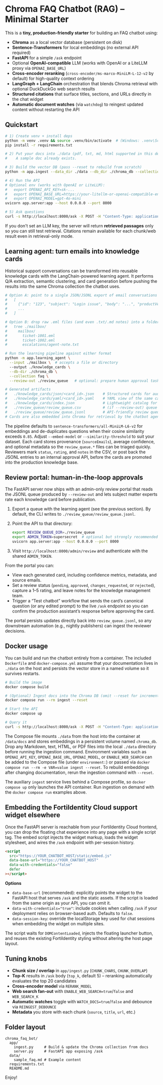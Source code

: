 # Chroma FAQ Chatbot (RAG) – Minimal Starter

This is a **tiny, production-friendly starter** for building an FAQ chatbot using:
- **Chroma** as a local vector database (persistent on disk)
- **Sentence-Transformers** for local embeddings (no external API required)
- **FastAPI** for a simple `/ask` endpoint
- Optional **OpenAI-compatible** LLM (works with OpenAI or a LiteLLM proxy via `OPENAI_BASE_URL`)
- **Cross-encoder reranking** (`cross-encoder/ms-marco-MiniLM-L-12-v2` by default) for high-quality context ordering
- **LangGraph + LangChain** orchestration that blends Chroma retrieval with optional DuckDuckGo web search results
- **Structured citations** that surface titles, sections, and URLs directly in the chat widget
- **Automatic document watches** (via `watchdog`) to reingest updated content without restarting the API

## Quickstart

```bash
# 1) Create venv + install deps
python -m venv .venv && source .venv/bin/activate  # (Windows: .venv\Scripts\activate)
pip install -r requirements.txt

# 2) Put your docs into ./data (pdf, txt, md, html supported in this demo)
#    A sample doc already exists.

# 3) Build the vector DB (pass --reset to rebuild from scratch)
python -m app.ingest --data_dir ./data --db_dir ./chroma_db --collection faq --reset

# 4) Run the API
# Optional env (works with OpenAI or LiteLLM):
#   export OPENAI_API_KEY=sk-...
#   export OPENAI_BASE_URL=https://your-litellm-or-openai-compatible-endpoint/v1/
#   export OPENAI_MODEL=gpt-4o-mini
uvicorn app.server:app --host 0.0.0.0 --port 8000

# 5) Ask questions
curl -s http://localhost:8000/ask -X POST -H "Content-Type: application/json" -d '{"question": "What is this project?"}' | jq
```

If you don't set an LLM key, the server will return **retrieved passages** only so you can still test retrieval. Citations remain available for each chunk/web result even in retrieval-only mode.

## Learning agent: turn emails into knowledge cards

Historical support conversations can be transformed into reusable knowledge cards with the LangChain-powered learning agent. It performs Q/A extraction, semantic clustering, and card generation before pushing the results into the same Chroma collection the chatbot uses.

```bash
# Option A: point to a single JSON/JSONL export of email conversations
#   [
#     {"id": "123", "subject": "Login issue", "body": "...", "productVersion": "2.1"},
#     ...
#   ]

# Option B: drop raw .eml files (and even .txt/.md notes) into a folder
#   tree ./mailbox/
#     mailbox/
#       ticket-1001.eml
#       ticket-1002.eml
#       escalations/agent-note.txt

# Run the learning pipeline against either format
python -m app.learning_agent \
  --input ./mailbox \  # accepts a file or directory
  --output ./knowledge_cards \
  --db-dir ./chroma_db \
  --collection faq \
  --review-out ./review_queue   # optional: prepare human approval tasks

# Generated artifacts
#   ./knowledge_cards/json/<card_id>.json    # Structured cards for auditing
#   ./knowledge_cards/yaml/<card_id>.yaml    # YAML view of the same card
#   ./knowledge_cards/index.json             # Lightweight catalog for dashboards
#   ./review_queue/review_queue.csv          # (if --review-out) queue for SMEs to rate
#   ./review_queue/review_queue.jsonl        # API-friendly review queue format
# Cards are also embedded into Chroma for retrieval by the chatbot agent.
```

The pipeline defaults to `sentence-transformers/all-MiniLM-L6-v2` for embeddings and de-duplicates questions when their cosine similarity exceeds `0.85`. Adjust `--embed-model` or `--similarity-threshold` to suit your dataset. Each card stores provenance (`sourceEmails`), average confidence, and optional metadata so the `review_queue.*` files can be triaged quickly. Reviewers mark `status`, `rating`, and `notes` in the CSV, or post back the JSONL entries to an internal approval API, before the cards are promoted into the production knowledge base.

## Review portal: human-in-the-loop approvals

The FastAPI server now ships with an admin-only review portal that reads the JSONL queue produced by `--review-out` and lets subject matter experts rate each knowledge card before publication.

1. Export a queue with the learning agent (see the previous section). By default, the CLI writes to `./review_queue/review_queue.jsonl`.
2. Point the API to that directory:

   ```bash
   export REVIEW_QUEUE_DIR=./review_queue
   export ADMIN_TOKEN=supersecret  # optional but strongly recommended
   uvicorn app.server:app --host 0.0.0.0 --port 8000
   ```

3. Visit `http://localhost:8000/admin/review` and authenticate with the shared `ADMIN_TOKEN`.

From the portal you can:

- View each generated card, including confidence metrics, metadata, and source emails.
- Set a review status (`pending`, `approved`, `changes_requested`, or `rejected`), capture a 1–5 rating, and leave notes for the knowledge management team.
- Trigger a “Test chatbot” workflow that sends the card’s canonical question (or any edited prompt) to the live `/ask` endpoint so you can confirm the production assistant’s response before approving the card.

The portal persists updates directly back into `review_queue.jsonl`, so any downstream automation (e.g., nightly publishers) can ingest the reviewer decisions.

## Docker usage

You can build and run the chatbot entirely from a container. The included `Dockerfile` and `docker-compose.yml` assume that your documentation lives in `./data` on the host and persists the vector store in a named volume so it survives restarts.

```bash
# Build the image
docker compose build

# (Optional) Ingest docs into the Chroma DB (omit --reset for incremental updates)
docker compose run --rm ingest --reset

# Start the API
docker compose up

# Query it
curl -s http://localhost:8000/ask -X POST -H "Content-Type: application/json" -d '{"question": "What is this project?"}' | jq
```

The Compose file mounts `./data` from the host into the container at `/data/docs` and stores embeddings in a persistent volume named `chroma_db`. Drop any Markdown, text, HTML, or PDF files into the local `./data` directory before running the ingestion command. Environment variables such as `OPENAI_API_KEY`, `OPENAI_BASE_URL`, `OPENAI_MODEL`, or `ENABLE_WEB_SEARCH` can be added to the Compose file (under `environment:`) or passed via `docker compose run --rm -e VAR=value ingest --reset`. To rebuild embeddings after changing documentation, rerun the ingestion command with `--reset`.

The auxiliary `ingest` service lives behind a Compose profile, so `docker compose up` only launches the API container. Run ingestion on demand with the `docker compose run` examples above.

## Embedding the FortiIdentity Cloud support widget elsewhere

Once the FastAPI server is reachable from your FortiIdentity Cloud frontend, you can drop the floating chat experience into any page with a single script tag. The embed script injects the widget markup, loads the widget stylesheet, and wires the `/ask` endpoint with per-session history.

```html
<script
  src="https://YOUR_CHATBOT_HOST/static/embed.js"
  data-base-url="https://YOUR_CHATBOT_HOST"
  data-with-credentials="false"
  defer
></script>
```

**Options**

- `data-base-url` (recommended): explicitly points the widget to the FastAPI host that serves `/ask` and the static assets. If the script is loaded from the same origin as your API, you can omit it.
- `data-with-credentials="true"`: include cookies when calling `/ask` if your deployment relies on browser-based auth. Defaults to `false`.
- `data-session-key`: override the localStorage key used for chat sessions when embedding the widget on multiple sites.

The script waits for `DOMContentLoaded`, injects the floating launcher button, and reuses the existing FortiIdentity styling without altering the host page layout.

## Tuning knobs
- **Chunk size / overlap** in `app/ingest.py` (`CHUNK_CHARS`, `CHUNK_OVERLAP`)
- **Top-K** results in `/ask` body (`top_k`, default 5) – reranking automatically evaluates the top 20 candidates
- **Cross-encoder model** via `RERANK_MODEL`
- **Web search fan-out** with `ENABLE_WEB_SEARCH=true`/`false` and `WEB_SEARCH_K`
- **Automatic watches** toggle with `WATCH_DOCS=true`/`false` and debounce via `REINGEST_DEBOUNCE`
- **Metadata** you store with each chunk (`source`, `title`, `url`, etc.)

## Folder layout
```
chroma_faq_bot/
  app/
    ingest.py     # Build & update the Chroma collection from docs
    server.py     # FastAPI app exposing /ask
  data/
    sample_faq.md # Example content
  requirements.txt
  README.md
```

Enjoy!
